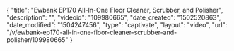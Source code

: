 {
    "title": "Ewbank EP170 All-In-One Floor Cleaner, Scrubber, and Polisher",
    "description": "",
    "videoid": "109980665",
    "date_created": "1502520863",
    "date_modified": "1504247456",
    "type": "captivate",
    "layout": "video",
    "url": "\/v\/ewbank-ep170-all-in-one-floor-cleaner-scrubber-and-polisher\/109980665"
}